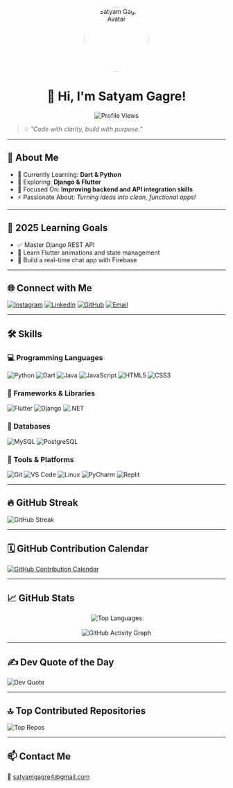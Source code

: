 <p align="center">
  <img src="https://avatars.githubusercontent.com/u/100454315" width="150" style="border-radius: 50%;" alt="Satyam Gagre Avatar"/>
</p>

<h1 align="center">👋 Hi, I'm Satyam Gagre!</h1>

<p align="center">
  <img src="https://komarev.com/ghpvc/?username=satyamgagre&label=Profile%20views&color=0e75b6&style=flat-square" alt="Profile Views" />
</p>

> 💡 *"Code with clarity, build with purpose."*

---

## 💫 About Me
- 🔭 Currently Learning: **Dart & Python**  
- 🌱 Exploring: **Django & Flutter**  
- 🤝 Focused On: **Improving backend and API integration skills**  
- ⚡ Passionate About: *Turning ideas into clean, functional apps!*

---

## 🎯 2025 Learning Goals
- ✅ Master Django REST API  
- 🔄 Learn Flutter animations and state management  
- 🚧 Build a real-time chat app with Firebase  

---

## 🌐 Connect with Me

[![Instagram](https://img.shields.io/badge/Instagram-%23E4405F.svg?logo=Instagram&logoColor=white)](https://instagram.com/satya__gagre)
[![LinkedIn](https://img.shields.io/badge/LinkedIn-blue?style=flat-square&logo=linkedin&logoColor=white)](https://linkedin.com/in/satyamgagre)
[![GitHub](https://img.shields.io/badge/GitHub-100000?style=flat-square&logo=github&logoColor=white)](https://github.com/satyamgagre)
[![Email](https://img.shields.io/badge/Email-D14836?logo=gmail&logoColor=white)](mailto:satyamgagre4@gmail.com)

---

## 🛠️ Skills

### 💻 Programming Languages
![Python](https://img.shields.io/badge/Python-3670A0?style=flat-square&logo=python&logoColor=ffdd54)
![Dart](https://img.shields.io/badge/Dart-0175C2?style=flat-square&logo=dart&logoColor=white)
![Java](https://img.shields.io/badge/Java-ED8B00?style=flat-square&logo=openjdk&logoColor=white)
![JavaScript](https://img.shields.io/badge/JavaScript-323330?style=flat-square&logo=javascript&logoColor=F7DF1E)
![HTML5](https://img.shields.io/badge/HTML5-E34F26?style=flat-square&logo=html5&logoColor=white)
![CSS3](https://img.shields.io/badge/CSS3-1572B6?style=flat-square&logo=css3&logoColor=white)

### 🚀 Frameworks & Libraries
![Flutter](https://img.shields.io/badge/Flutter-02569B?style=flat-square&logo=flutter&logoColor=white)
![Django](https://img.shields.io/badge/Django-092E20?style=flat-square&logo=django&logoColor=white)
![.NET](https://img.shields.io/badge/.NET-5C2D91?style=flat-square&logo=.net&logoColor=white)

### 🧠 Databases
![MySQL](https://img.shields.io/badge/MySQL-00758F?style=flat-square&logo=mysql&logoColor=white)
![PostgreSQL](https://img.shields.io/badge/PostgreSQL-31678D?style=flat-square&logo=postgresql&logoColor=white)

### 🧰 Tools & Platforms
![Git](https://img.shields.io/badge/Git-F05032?style=flat-square&logo=git&logoColor=white)
![VS Code](https://img.shields.io/badge/VS_Code-0078D7?style=flat-square&logo=visual-studio-code&logoColor=white)
![Linux](https://img.shields.io/badge/Linux-FCC624?style=flat-square&logo=linux&logoColor=black)
![PyCharm](https://img.shields.io/badge/PyCharm-000000?style=flat-square&logo=pycharm&logoColor=white)
![Replit](https://img.shields.io/badge/Replit-000000?style=flat-square&logo=replit&logoColor=white)

---

## 🔥 GitHub Streak

![GitHub Streak](https://streak-stats.demolab.com?user=satyamgagre&theme=tokyonight)

---

## 🗓️ GitHub Contribution Calendar

[![GitHub Contribution Calendar](https://github-contributions-api.deno.dev/satyamgagre.svg)](https://github.com/satyamgagre)

---

## 📈 GitHub Stats

<div align="center">
  <img src="https://github-readme-stats.vercel.app/api/top-langs/?username=satyamgagre&theme=tokyonight&hide_border=true&layout=compact" alt="Top Languages" />
  <br /><br />
  <img src="https://github-readme-activity-graph.vercel.app/graph?username=satyamgagre&theme=github-dark" alt="GitHub Activity Graph" />
</div>

---

## ✍️ Dev Quote of the Day

![Dev Quote](https://quotes-github-readme.vercel.app/api?type=horizontal&theme=dark)

---

## 🔝 Top Contributed Repositories

![Top Repos](https://github-contributor-stats.vercel.app/api?username=satyamgagre&limit=5&theme=dark&combine_all_yearly_contributions=true)

---

## 📫 Contact Me

📧 [satyamgagre4@gmail.com](mailto:satyamgagre4@gmail.com)
